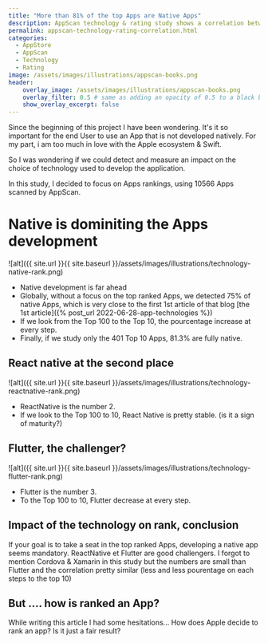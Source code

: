 ```yaml
---
title: "More than 81% of the top Apps are Native Apps"
description: AppScan technology & rating study shows a correlation between the technology and the rating of the App.
permalink: appscan-technology-rating-correlation.html
categories:
  - AppStore
  - AppScan
  - Technology
  - Rating
image: /assets/images/illustrations/appscan-books.png
header:
    overlay_image: /assets/images/illustrations/appscan-books.png
    overlay_filter: 0.5 # same as adding an opacity of 0.5 to a black background
    show_overlay_excerpt: false
---
```


Since the beginning of this project I have been wondering.
It's it so important for the end User to use an App that is not developed natively.
For my part, i am too much in love with the Apple ecosystem & Swift.

So I was wondering if we could detect and measure an impact on the choice of technology used to develop the application.

In this study, I decided to focus on Apps rankings, using 10566 Apps scanned by AppScan.

# Native is dominiting the Apps development

![alt]({{ site.url }}{{ site.baseurl }}/assets/images/illustrations/technology-native-rank.png)

- Native development is far ahead
- Globally, without a focus on the top ranked Apps, we detected 75% of native Apps, which is very close to the first 1st article of that blog [the 1st article]({% post_url 2022-06-28-app-technologies %}) 
- If we look from the Top 100 to the Top 10, the pourcentage increase at every step.
- Finally, if we study only the 401 Top 10 Apps, 81.3% are fully native.

## React native at the second place

![alt]({{ site.url }}{{ site.baseurl }}/assets/images/illustrations/technology-reactnative-rank.png)
- ReactNative is the number 2.
- If we look to the Top 100 to 10, React Native is pretty stable. (is it a sign of maturity?)

## Flutter, the challenger?

![alt]({{ site.url }}{{ site.baseurl }}/assets/images/illustrations/technology-flutter-rank.png)

- Flutter is the number 3.
- To the Top 100 to 10, Flutter decrease at every step.


## Impact of the technology on rank, conclusion

If your goal is to take a seat in the top ranked Apps, developing a native app seems mandatory. ReactNative et Flutter are good challengers.
I forgot to mention Cordova & Xamarin in this study but the numbers are small than Flutter and the correlation pretty similar (less and less pourentage on each steps to the top 10)

## But .... how is ranked an App? 

While writing this article I had some hesitations...
How does Apple decide to rank an app?
Is it just a fair result?
